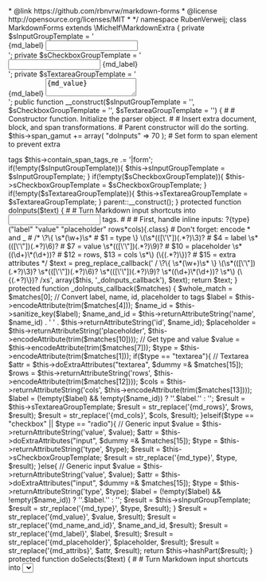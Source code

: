 <?php
/**
* @package Markdown
* @subpackage Markdown Forms
* @version 1.0
* @author Ruben Verweij <development@rubenverweij.nl>
* @link https://github.com/rbnvrw/markdown-forms
* @license http://opensource.org/licenses/MIT
*
*/

namespace RubenVerweij;

class MarkdownForms extends \Michelf\MarkdownExtra {

	private $sInputGroupTemplate = '
	<div class="form-group">
		{md_label}
		<input {md_type} {md_name_and_id} {md_value} {md_placeholder} {md_attribs}>
	</div>
	';
	
	private $sCheckboxGroupTemplate = '
	<div class="{md_type}">
		<label>
			<input {md_type} {md_name_and_id} {md_value} {md_attribs}>
			{md_label}
		</label>
	</div>
	';
	
	private $sTextareaGroupTemplate = '
	<div class="form-group">
		{md_label}
		<textarea {md_name_and_id} {md_placeholder} {md_attribs} {md_rows} {md_cols}>{md_value}</textarea>
	</div>
	';
		
	public function __construct($sInputGroupTemplate = '', $sCheckboxGroupTemplate = '', $sTextareaGroupTemplate = '') {
	#
	# Constructor function. Initialize the parser object.
	#
		# Insert extra document, block, and span transformations. 
		# Parent constructor will do the sorting.
		$this->span_gamut += array(
			"doInputs"        => 70
		);
		
		# Set form to span element to prevent extra <p> tags
		$this->contain_span_tags_re .= '|form';
		
		if(!empty($sInputGroupTemplate)){
			$this->sInputGroupTemplate = $sInputGroupTemplate;
		}
		
		if(!empty($sCheckboxGroupTemplate)){
			$this->sCheckboxGroupTemplate = $sCheckboxGroupTemplate;
		}
		
		if(!empty($sTextareaGroupTemplate)){
			$this->sTextareaGroupTemplate = $sTextareaGroupTemplate;
		}
		
		parent::__construct();
	}

	protected function doInputs($text) {
	#
	# Turn Markdown input shortcuts into <input> tags.
	#
		#
		# First, handle inline inputs:  ?{type}("label" "value" "placeholder" rows*cols){.class}
		# Don't forget: encode * and _
		#
		
		/*
		\?\{
		\s*(\w+)\s*                     # $1 = type
		\}
		
		\(\s*(([\'\"])(.*?)\3)?         # $4 = label
		\s*(([\'\"])(.*?)\6)?           # $7 = value
		\s*(([\'\"])(.*?)\9)?           # $10 = placeholder
		\s*((\d+)\*(\d+))?              # $12 = rows, $13 = cols
		\s*\)
		
		(\{(.*?)\})?                    # $15 = extra attributes
		*/
		$text = preg_replace_callback('
		/
		\?\{
		\s*(\w+)\s*
		\}
		
		\(\s*(([\'\"])(.*?)\3)?
		\s*(([\'\"])(.*?)\6)?
		\s*(([\'\"])(.*?)\9)?
		\s*((\d+)\*(\d+))?
		\s*\)
		
		(\{(.*?)\})?
		/xs', array($this, '_doInputs_callback'), $text);

		return $text;
	}
	
	protected function _doInputs_callback($matches) {
		$whole_match = $matches[0];
		
		// Convert label, name, id, placeholder to tags
		$label = $this->encodeAttribute(trim($matches[4]));
		$name_id = $this->sanitize_key($label);		
		$name_and_id = $this->returnAttributeString('name', $name_id) . ' ' 
		             . $this->returnAttributeString('id', $name_id); 
		
		$placeholder = $this->returnAttributeString('placeholder', $this->encodeAttribute(trim($matches[10])));
		
		// Get type and value
		$value = $this->encodeAttribute(trim($matches[7]));		
		$type = $this->encodeAttribute(trim($matches[1]));
		
		if($type == "textarea"){
			// Textarea
			$attr = $this->doExtraAttributes("textarea", $dummy =& $matches[15]);
			$rows = $this->returnAttributeString('rows', $this->encodeAttribute(trim($matches[12])));
			$cols = $this->returnAttributeString('cols', $this->encodeAttribute(trim($matches[13])));
			$label = (!empty($label) && !empty($name_id)) ? '<label for="'.$name_id.'">'.$label.'</label>' : '';
			
			$result = $this->sTextareaGroupTemplate;
			$result = str_replace('{md_rows}', $rows, $result);
			$result = str_replace('{md_cols}', $cols, $result);
		}elseif($type == "checkbox" || $type == "radio"){
			// Generic input
		    $value = $this->returnAttributeString('value', $value);
			$attr = $this->doExtraAttributes("input", $dummy =& $matches[15]);
			$type = $this->returnAttributeString('type', $type);
			
			$result = $this->sCheckboxGroupTemplate;
			$result = str_replace('{md_type}', $type, $result);
		}else{
			// Generic input
		    $value = $this->returnAttributeString('value', $value);
			$attr = $this->doExtraAttributes("input", $dummy =& $matches[15]);
			$type = $this->returnAttributeString('type', $type);
			$label = (!empty($label) && !empty($name_id)) ? '<label for="'.$name_id.'">'.$label.'</label>' : '';
			
			$result = $this->sInputGroupTemplate;
			$result = str_replace('{md_type}', $type, $result);
		    
		}
		
		$result = str_replace('{md_value}', $value, $result);
		$result = str_replace('{md_name_and_id}', $name_and_id, $result);
		$result = str_replace('{md_label}', $label, $result);
		$result = str_replace('{md_placeholder}', $placeholder, $result);
		$result = str_replace('{md_attribs}', $attr, $result);

		return $this->hashPart($result);
	}

	protected function doSelects($text) {
	#
	# Turn Markdown input shortcuts into <select> tags.
	#
		#
		# Select:  ?("label" {"option1" = "One", "option2" > "Two", "option3" = "Three"}){.class}
		# Don't forget: encode * and _
		#
		
		/*
		\?\(\s*([\'\"])(.*?)\1\s*\{([\s|\S]+)\}\s*\)(\{(.*?)\})?
		*/
		$text = preg_replace_callback('
		/
		\?\(\s*([\'\"])(.*?)\1\s*\{([\s|\S]+)\}\s*\)(\{(.*?)\})?
		/xs', array($this, '_doSelects_callback'), $text);

		return $text;
	}
	
	protected function _doSelects_callback($matches){
		
	}
	
	/**
	 * Sanitizes a string key.
	 *
	 * Lowercase alphanumeric characters, dashes and underscores are allowed.
	 *
	 * @param string $key String key
	 * @return string Sanitized key
	 */
	function sanitize_key( $key ) {
		$raw_key = $key;
		$key = strtolower( $key );
		$key = preg_replace( '/[^a-z0-9_\-]/', '', $key );

		return $key;
	}
	
	function returnAttributeString($attrib, $value){
	    return ((!empty($value)) ? $attrib.'="'.$value.'"' : '');
	}

}